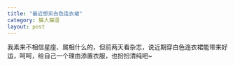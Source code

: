 ```yaml
---
title: "最近想买白色连衣裙"
category: 猫人猫语
layout: post
---
```

我素来不相信星座、属相什么的，但前两天看杂志，说近期穿白色连衣裙能带来好运，呵呵，给自己一个理由添置衣服，也扮扮清纯吧~



